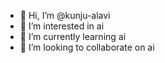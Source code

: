 - 👋 Hi, I’m @kunju-alavi
- 👀 I’m interested in ai
- 🌱 I’m currently learning ai
- 💞️ I’m looking to collaborate on ai

<!---
kunju-alavi/kunju-alavi is a ✨ special ✨ repository because its `README.md` (this file) appears on your GitHub profile.
You can click the Preview link to take a look at your changes.
--->
